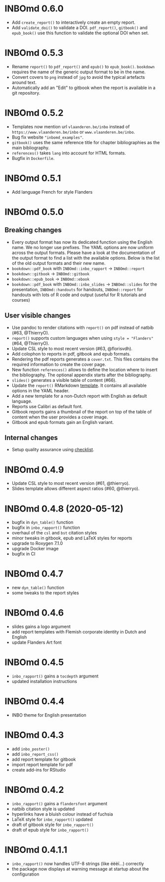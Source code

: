 # INBOmd 0.6.0

* Add `create_report()` to interactively create an empty report.
* Add `validate_doi()` to validate a DOI.
  `pdf_report()`, `gitbook()` and `epub_book()` use this function to validate
  the optional DOI when set.

# INBOmd 0.5.3

* Rename `report()` to `pdf_report()` and `epub()` to `epub_book()`.
  `bookdown` requires the name of the generic output format to be in the name.
* Convert covers to `png` instead of `jpg` to avoid the typical artefacts around
  text.
* Automatically add an "Edit" to gitbook when the report is available in a git
  repository.

# INBOmd 0.5.2

* Templates now mention url `vlaanderen.be/inbo` instead of
  `https://www.vlaanderen.be/inbo` or `www.vlaanderen.be/inbo`.
* Bug fix website `"inbomd_examples"`.
* `gitbook()` uses the same reference title for chapter bibliographies as the
  main bibliography.
* `references()` takes `lang` into account for HTML formats.
* Bugfix in `Dockerfile`.

# INBOmd 0.5.1

* Add language French for style Flanders

# INBOmd 0.5.0

## Breaking changes

* Every output format has now its dedicated function using the English name.
  We no longer use prefixes.
  The YAML options are now uniform across the output formats.
  Please have a look at the documentation of the output format to find a list
  with the available options.
  Below is the list of the old output formats and their new name.
* `bookdown::pdf_book` with `INBOmd::inbo_rapport` -> `INBOmd::report`
* `bookdown::gitbook` -> `INBOmd::gitbook`
* `bookdown::epub_book` -> `INBOmd::ebook`
* `bookdown::pdf_book` with `INBOmd::inbo_slides` ->
  `INBOmd::slides` for the presentation, `INBOmd::handouts` for handouts,
  `INBOmd::report` for handouts with lots of R code and output (useful for
  R tutorials and courses)

## User visible changes

* Use pandoc to render citations with `report()` on pdf instead of natbib
  (#63, @ThierryO).
* `report()` supports custom languages when using `style = "Flanders"`
  (#64, @ThierryO).
* Update CSL style to most recent version (#63, @florisvdh).
* Add colophon to reports in pdf, gitbook and epub formats.
* Rendering the pdf reports generates a `cover.txt`.
  This files contains the required information to create the cover page.
* New function `references()` allows to define the location where to insert
  the bibliography.
  The optional appendix starts after the bibliography.
* `slides()` generates a visible table of content (#66).
* Update the `report()` RMarkdown [template](https://rstudio.github.io/rstudio-extensions/rmarkdown_templates.html).
  It contains all available options in the YAML header.
* Add a new template for a non-Dutch report with English as default language.
* Reports use Calibri as default font.
* Gitbook reports gains a thumbnail of the report on top of the table of content
  when the user provides a cover image.
* Gitbook and epub formats gain an English variant.

## Internal changes

* Setup quality assurance using [checklist](https://inbo.github.io/checklist/).

# INBOmd 0.4.9

* Update CSL style to most recent version (#61, @thierryo).
* Slides template allows different aspect ratios (#60, @thierryo).

# INBOmd 0.4.8 (2020-05-12)

* bugfix in `dyn_table()` function
* bugfix in `inbo_rapport()` function
* overhaul of the `csl` and `bst` citation styles
* minor tweaks in gitbook, epub and LaTeX styles for reports
* upgrade to Roxygen 7.1.0
* upgrade Docker image
* bugfix in CI

# INBOmd 0.4.7

* new `dyn_table()` function
* some tweaks to the report styles

# INBOmd 0.4.6

* slides gains a logo argument
* add report templates with Flemish corporate identity in Dutch and English
* update Flanders Art font

# INBOmd 0.4.5

* `inbo_rapport()` gains a `tocdepth` argument
* updated installation instructions

# INBOmd 0.4.4

* INBO theme for English presentation

# INBOmd 0.4.3

* add `inbo_poster()`
* add `inbo_report_css()`
* add report template for gitbook
* import report template for pdf
* create add-ins for RStudio

# INBOmd 0.4.2

* `inbo_rapport()` gains a `flandersfont` argument
* natbib citation style is updated
* hyperlinks have a bluish colour instead of fuchsia
* LaTeX style for `inbo_rapport()` updated
* draft of gitbook style for `inbo_rapport()`
* draft of epub style for `inbo_rapport()`

# INBOmd 0.4.1.1

* `inbo_rapport()` now handles UTF-8 strings (like éëèï...) correctly
* the package now displays at warning message at startup about the configuration
